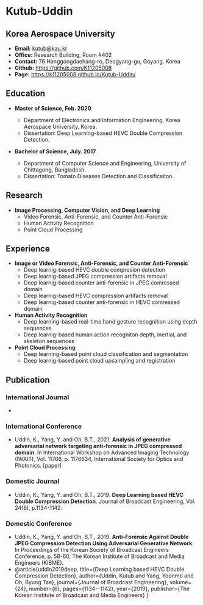 # Kutub-Uddin
## Korea Aerospace University

* **Email:** kutub@kau.kr
* **Office:** Research Building, Room #402
* **Contact:** 76 Hanggongdaehang-ro, Deogyang-gu, Goyang, Korea 
* **Github:** https://github.com/K11205008 
* **Page:** https://k11205008.github.io/Kutub-Uddin/ 

## Education
* **Master of Science, Feb. 2020**
  * Department of Electronics and Information Engineering, Korea Aerospace University, Korea.
  * Dissertation: Deep Learning-based HEVC Double Compression Detection.

* **Bachelor of Science, July. 2017**
  * Department of Computer Science and Engineering, University of Chittagong, Bangladesh.
  * Dissertation: Tomato Diseases Detection and Classificaiton.

## Research
* **Image Processing, Computer Vision, and Deep Learning**
  * Video Forensic, Anti-Forensic, and Counter Anti-Forensic
  * Human Activity Recognition
  * Point Cloud Processing
    
## Experience
* **Image or Video Forensic, Anti-Forensic, and Counter Anti-Forensic**
  *  Deep learnig-based HEVC double compresion detection
  *  Deep learnig-based JPEG compression artifacts removal
  *  Deep learnig-based counter anti-forensic in JPEG comressed domain
  *  Deep learnig-based HEVC compression artifacts removal
  *  Deep learnig-based counter anti-forensic in HEVC comressed domain
* **Human Activity Recognition**
  *  Deep learning-based real-time hand gesture recognition using depth sequences
  *  Deep learnig-based human action recogniton depth, inertial, and skeleton sequences
* **Point Cloud Processing**
  *  Deep learning-based point cloud classification and segmentation
  *  Deep learnig-based point cloud upsampling and registration
  
## Publication
### International Journal
  *  
### International Conference
  * Uddin, K., Yang, Y. and Oh, B.T., 2021. **Analysis of generative adversarial network targeting anti-forensic in JPEG compressed domain**. In International Workshop on Advanced Imaging Technology (IWAIT), Vol. 11766, p. 1176634, International Society for Optics and Photonics. [paper]
### Domestic Journal
  * Uddin, K., Yang, Y. and Oh, B.T., 2019. **Deep Learning based HEVC Double Compression Detection**. Journal of Broadcast Engineering, Vol. 24(6), p.1134-1142.
### Domestic Conference
  * Uddin, K., Yang, Y. and Oh, B.T., 2019. **Anti-Forensic Against Double JPEG Compression Detection Using Adversarial Generative Network**. In Proceedings of the Korean Society of Broadcast Engineers Conference, p. 58-60, The Korean Institute of Broadcast and Media Engineers (KIBME).
  * @article{uddin2019deep,
  title={Deep Learning based HEVC Double Compression Detection},
  author={Uddin, Kutub and Yang, Yoonmo and Oh, Byung Tae},
  journal={Journal of Broadcast Engineering},
  volume={24},
  number={6},
  pages={1134--1142},
  year={2019},
  publisher={The Korean Institute of Broadcast and Media Engineers}
}
